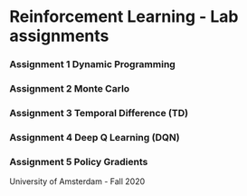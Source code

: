 # Reinforcement Learning - Lab assignments

### Assignment 1 Dynamic Programming
### Assignment 2 Monte Carlo
### Assignment 3 Temporal Difference (TD)
### Assignment 4 Deep Q Learning (DQN)
### Assignment 5 Policy Gradients

University of Amsterdam - Fall 2020
